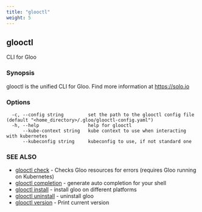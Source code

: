 ```yaml
---
title: "glooctl"
weight: 5
---
```

## glooctl

CLI for Gloo

### Synopsis

glooctl is the unified CLI for Gloo.
	Find more information at https://solo.io

### Options

```
  -c, --config string         set the path to the glooctl config file (default "<home_directory>/.gloo/glooctl-config.yaml")
  -h, --help                  help for glooctl
      --kube-context string   kube context to use when interacting with kubernetes
      --kubeconfig string     kubeconfig to use, if not standard one
```

### SEE ALSO

* [glooctl check](../glooctl_check)	 - Checks Gloo resources for errors (requires Gloo running on Kubernetes)
* [glooctl completion](../glooctl_completion)	 - generate auto completion for your shell
* [glooctl install](../glooctl_install)	 - install gloo on different platforms
* [glooctl uninstall](../glooctl_uninstall)	 - uninstall gloo
* [glooctl version](../glooctl_version)	 - Print current version

